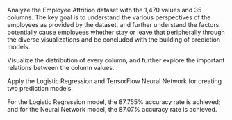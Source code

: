 Analyze the Employee Attrition dataset with the 1,470 values and 35 columns. The key goal is to understand the various perspectives of the employees as provided by the dataset, and further understand the factors potentially cause employees whether stay or leave that peripherally through the diverse visualizations and be concluded with the building of prediction models. 

Visualize the distribution of every column, and further explore the important relations between the column values. 

Apply the Logistic Regression  and TensorFlow Neural Network for creating two prediction models.

For the Logistic Regression model, the 87.755% accuracy rate is achieved; and for the Neural Network model, the 87.07% accuracy rate is achieved. 


